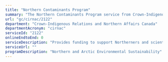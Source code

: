 ```yaml
---
title: "Northern Contaminants Program"
summary: "The Northern Contaminants Program service from Crown-Indigenous Relations and Northern Affairs Canada is not available end-to-end online, according to the GC Service Inventory."
url: "gc/cirnac/2122"
department: "Crown-Indigenous Relations and Northern Affairs Canada"
departmentAcronym: "cirnac"
serviceId: "2122"
onlineEndtoEnd: 0
serviceDescription: "Provides funding to support Northerners and scientists in research, monitoring, outreach and capacity-building activities in relation to contaminants of concern in the Canadian North and Arctic, specifically, contaminants from sources outside the region that persist in the Arctic environment and build up in the food chain."
serviceUrl: ""
programDescription: "Northern and Arctic Environmental Sustainability"
---
```

